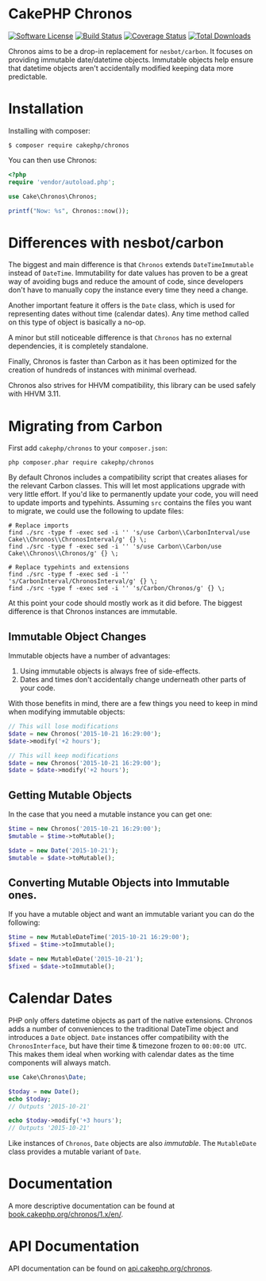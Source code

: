 # CakePHP Chronos

[![Software License](https://img.shields.io/badge/license-MIT-brightgreen.svg?style=flat-square)](LICENSE)
[![Build Status](https://img.shields.io/travis/cakephp/chronos/master.svg?style=flat-square)](https://travis-ci.org/cakephp/chronos)
[![Coverage Status](https://img.shields.io/coveralls/cakephp/chronos/master.svg?style=flat-square)](https://coveralls.io/r/cakephp/chronos?branch=master)
[![Total Downloads](https://img.shields.io/packagist/dt/cakephp/chronos.svg?style=flat-square)](https://packagist.org/packages/cakephp/chronos)

Chronos aims to be a drop-in replacement for `nesbot/carbon`. It focuses on providing
immutable date/datetime objects. Immutable objects help ensure that datetime objects
aren't accidentally modified keeping data more predictable.

# Installation

Installing with composer:

```
$ composer require cakephp/chronos
```

You can then use Chronos:

```php
<?php
require 'vendor/autoload.php';

use Cake\Chronos\Chronos;

printf("Now: %s", Chronos::now());
```

# Differences with nesbot/carbon

The biggest and main difference is that `Chronos` extends `DateTimeImmutable` instead of `DateTime`.
Immutability for date values has proven to be a great way of avoiding bugs and reduce the amount of code,
since developers don't have to manually copy the instance every time they need a change.

Another important feature it offers is the `Date` class, which is used for representing dates without time (calendar dates).
Any time method called on this type of object is basically a no-op.

A minor but still noticeable difference is that `Chronos` has no external dependencies, it is completely standalone.

Finally, Chronos is faster than Carbon as it has been optimized for the creation of hundreds of instances with minimal
overhead.

Chronos also strives for HHVM compatibility, this library can be used safely with HHVM 3.11.

# Migrating from Carbon


First add `cakephp/chronos` to your `composer.json`:

```shell
php composer.phar require cakephp/chronos
```

By default Chronos includes a compatibility script that creates aliases for the
relevant Carbon classes.  This will let most applications upgrade with very
little effort. If you'd like to permanently update your code, you will
need to update imports and typehints. Assuming `src` contains the files you
want to migrate, we could use the following to update files:

```
# Replace imports
find ./src -type f -exec sed -i '' 's/use Carbon\\CarbonInterval/use Cake\\Chronos\\ChronosInterval/g' {} \;
find ./src -type f -exec sed -i '' 's/use Carbon\\Carbon/use Cake\\Chronos\\Chronos/g' {} \;

# Replace typehints and extensions
find ./src -type f -exec sed -i '' 's/CarbonInterval/ChronosInterval/g' {} \;
find ./src -type f -exec sed -i '' 's/Carbon/Chronos/g' {} \;
```

At this point your code should mostly work as it did before. The biggest
difference is that Chronos instances are immutable.

## Immutable Object Changes

Immutable objects have a number of advantages:

1. Using immutable objects is always free of side-effects.
2. Dates and times don't accidentally change underneath other parts of your code.

With those benefits in mind, there are a few things you need to keep in mind
when modifying immutable objects:

```php
// This will lose modifications
$date = new Chronos('2015-10-21 16:29:00');
$date->modify('+2 hours');

// This will keep modifications
$date = new Chronos('2015-10-21 16:29:00');
$date = $date->modify('+2 hours');
```

## Getting Mutable Objects

In the case that you need a mutable instance you can get one:

```php
$time = new Chronos('2015-10-21 16:29:00');
$mutable = $time->toMutable();

$date = new Date('2015-10-21');
$mutable = $date->toMutable();
```

## Converting Mutable Objects into Immutable ones.

If you have a mutable object and want an immutable variant you can do the following:

```php
$time = new MutableDateTime('2015-10-21 16:29:00');
$fixed = $time->toImmutable();

$date = new MutableDate('2015-10-21');
$fixed = $date->toImmutable();
```

# Calendar Dates

PHP only offers datetime objects as part of the native extensions. Chronos
adds a number of conveniences to the traditional DateTime object and introduces
a `Date` object. `Date` instances offer compatibility with the `ChronosInterface`, but
have their time & timezone frozen to `00:00:00 UTC`. This makes them ideal when working with
calendar dates as the time components will always match.

```php
use Cake\Chronos\Date;

$today = new Date();
echo $today;
// Outputs '2015-10-21'

echo $today->modify('+3 hours');
// Outputs '2015-10-21'
```

Like instances of `Chronos`, `Date` objects are also *immutable*. The `MutableDate` class provides
a mutable variant of `Date`.

# Documentation

A more descriptive documentation can be found at [book.cakephp.org/chronos/1.x/en/](https://book.cakephp.org/chronos/1.x/en/).

# API Documentation

API documentation can be found on [api.cakephp.org/chronos](http://api.cakephp.org/chronos).

